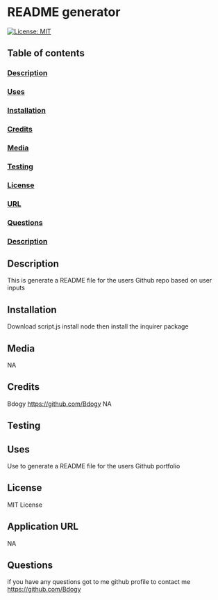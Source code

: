 
# README generator
[![License: MIT](https://img.shields.io/badge/License-MIT-yellow.svg)](https://opensource.org/licenses/MIT)

## Table of contents

### [Description](#description)

### [Uses](#uses)

### [Installation](#installation)

### [Credits](#credits)

### [Media](#media)

### [Testing](#testing)

### [License](#license)

### [URL](#application)

### [Questions](#questions)


### [Description](Description)



## Description
This is generate a README file for the users Github repo based on user inputs
## Installation
Download script.js install node then install the inquirer package
## Media
NA
## Credits
Bdogy
https://github.com/Bdogy
NA
## Testing

## Uses
Use to generate a README file for the users Github portfolio
## License
MIT License
## Application URL
NA

## Questions
if you have any questions got to me github profile to contact me
https://github.com/Bdogy

